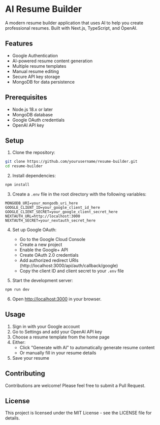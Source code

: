 # AI Resume Builder

A modern resume builder application that uses AI to help you create professional resumes. Built with Next.js, TypeScript, and OpenAI.

## Features

- Google Authentication
- AI-powered resume content generation
- Multiple resume templates
- Manual resume editing
- Secure API key storage
- MongoDB for data persistence

## Prerequisites

- Node.js 18.x or later
- MongoDB database
- Google OAuth credentials
- OpenAI API key

## Setup

1. Clone the repository:
```bash
git clone https://github.com/yourusername/resume-builder.git
cd resume-builder
```

2. Install dependencies:
```bash
npm install
```

3. Create a `.env` file in the root directory with the following variables:
```env
MONGODB_URI=your_mongodb_uri_here
GOOGLE_CLIENT_ID=your_google_client_id_here
GOOGLE_CLIENT_SECRET=your_google_client_secret_here
NEXTAUTH_URL=http://localhost:3000
NEXTAUTH_SECRET=your_nextauth_secret_here
```

4. Set up Google OAuth:
   - Go to the Google Cloud Console
   - Create a new project
   - Enable the Google+ API
   - Create OAuth 2.0 credentials
   - Add authorized redirect URIs (http://localhost:3000/api/auth/callback/google)
   - Copy the client ID and client secret to your `.env` file

5. Start the development server:
```bash
npm run dev
```

6. Open [http://localhost:3000](http://localhost:3000) in your browser.

## Usage

1. Sign in with your Google account
2. Go to Settings and add your OpenAI API key
3. Choose a resume template from the home page
4. Either:
   - Click "Generate with AI" to automatically generate resume content
   - Or manually fill in your resume details
5. Save your resume

## Contributing

Contributions are welcome! Please feel free to submit a Pull Request.

## License

This project is licensed under the MIT License - see the LICENSE file for details.

